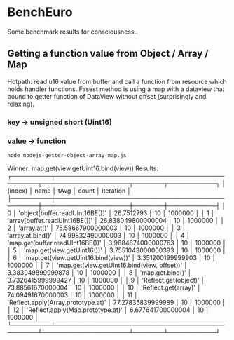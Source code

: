 # BenchEuro
Some benchmark results for consciousness..

## Getting a function value from Object / Array / Map
Hotpath: read u16 value from buffer and call a function from resource which holds handler functions. Fasest method is using a map with a dataview that bound to getter function of DataView without offset (surprisingly and relaxing). 

### key -> unsigned short (Uint16)
### value -> function

```nodejs
node nodejs-getter-object-array-map.js
```

Winner: map.get(view.getUint16.bind(view))
Results:
┌─────────┬──────────────────────────────────────────────┬────────────────────┬───────┬───────────┐
│ (index) │ name                                         │ tAvg               │ count │ iteration │
├─────────┼──────────────────────────────────────────────┼────────────────────┼───────┼───────────┤
│ 0       │ 'object[buffer.readUInt16BE()]'              │ 26.7512793         │ 10    │ 1000000   │
│ 1       │ 'array[buffer.readUInt16BE()]'               │ 26.838049800000004 │ 10    │ 1000000   │
│ 2       │ 'array.at()'                                 │ 75.58667900000003  │ 10    │ 1000000   │
│ 3       │ 'array.at.bind()'                            │ 74.99832490000003  │ 10    │ 1000000   │
│ 4       │ 'map.get(buffer.readUInt16BE())'             │ 3.9884874000000763 │ 10    │ 1000000   │
│ 5       │ 'map.get(view.getUint16())'                  │ 3.7551043000000393 │ 10    │ 1000000   │
│ 6       │ 'map.get(view.getUint16.bind(view))'         │ 3.351200199999903  │ 10    │ 1000000   │
│ 7       │ 'map.get(view.getUint16.bind(view, offset))' │ 3.383049899999878  │ 10    │ 1000000   │
│ 8       │ 'map.get.bind()'                             │ 3.7326415999999427 │ 10    │ 1000000   │
│ 9       │ 'Reflect.get(object)'                        │ 73.88561670000004  │ 10    │ 1000000   │
│ 10      │ 'Reflect.get(array)'                         │ 74.09491670000003  │ 10    │ 1000000   │
│ 11      │ 'Reflect.apply(Array.prototype.at)'          │ 77.27835839999989  │ 10    │ 1000000   │
│ 12      │ 'Reflect.apply(Map.prototype.at)'            │ 6.677641700000004  │ 10    │ 1000000   │
└─────────┴──────────────────────────────────────────────┴────────────────────┴───────┴───────────┘